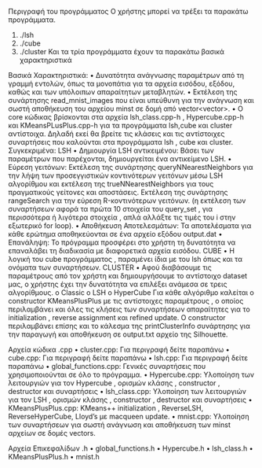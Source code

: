 Περιγραφή του προγράμματος
Ο χρήστης μπορεί να τρέξει τα παρακάτω προγράμματα.
1.	./lsh
2.	./cube
3.	./cluster
Και τα τρία προγράμματα έχουν τα παρακάτω βασικά χαρακτηριστικά

Βασικά Χαρακτηριστικά:
•	Δυνατότητα ανάγνωσης παραμέτρων από τη γραμμή εντολών, όπως τα μονοπάτια για τα αρχεία εισόδου, εξόδου, καθώς και των υπόλοιπων απαραίτητων μεταβλητών.
•	Εκτέλεση της συνάρτησης read_mnist_images που είναι υπεύθυνη για την ανάγνωση και σωστή αποθήκευση του αρχείου minst σε δομή από vector<vector<unsigned char>>.
•	Ο core κώδικας βρίσκονται στα αρχεία lsh_class.cpp-h , Hypercube.cpp-h και KMeansPLusPlus.cpp-h για τα προγράμματα lsh,cube και cluster αντίστοιχα. Δηλαδή εκεί θα βρείτε τις κλάσεις και τις αντίστοιχες συναρτήσεις που καλούνται στα προγράμματα lsh , cube και cluster.
Συγκεκριμένα:
LSH
•	Δημιουργία LSH αντικειμένου: Βάσει των παραμέτρων που παρέχονται, δημιουργείται ένα αντικείμενο LSH.
•	Εύρεση γειτόνων: Εκτέλεση της συνάρτησης queryNNearestNeighbors για την λήψη των προσεγγιστικών κοντινότερων γειτόνων μέσω LSH αλγορίθμου και εκτέλεση της trueNNearestNeighbors για τους πραγματικούς γείτονες και αποστάσεις. Εκτέλεση της συνάρτησης rangeSearch για την εύρεση R-κοντινότερων γειτόνων. (η εκτέλεση των συναρτήσεων αφορά τα πρώτα 10 στοιχεία του query_set , για περισσότερα ή λιγότερα στοιχεία , απλά αλλάξτε τις τιμές του i στην εξωτερικό for loop). 
•	Αποθήκευση Αποτελεσμάτων: Τα αποτελέσματα για κάθε ερώτημα αποθηκεύονται σε ένα αρχείο εξόδου output.dat
•	Επανάληψη: Το πρόγραμμα προσφέρει στο χρήστη τη δυνατότητα να επαναλάβει τη διαδικασία με διαφορετικά αρχεία εισόδου.
CUBE
•	Η λογική του cube προγράμματος , παραμένει ίδια με του lsh όπως και τα ονόματα των συναρτήσεων.
CLUSTER
•	Αφού διαβάσουμε τις παραμέτρους από τον χρήστη και δημιουργήσουμε το αντίστοιχο dataset μας,  ο χρήστης έχει την δυνατότητα να επιλέξει ανάμεσα σε τρεις αλγορίθμους.
o	Classic
o	LSH
o	HyperCube
Για κάθε αλγόριθμο καλείται ο constructor KMeansPlusPlus με τις αντίστοιχες παραμέτρους , ο οποίος περιλαμβάνει και όλες τις κλήσεις των συναρτήσεων απαραίτητες για το initialization , reverse assignment και refined update. Ο constructor περιλαμβάνει επίσης και το κάλεσμα της printClusterInfo συνάρτησης για την παραγωγή και αποθήκευση σε output.txt αρχείο της Silhouette.

Αρχεία κώδικα .cpp
•	cluster.cpp: Για περιγραφή δείτε παραπάνω
•	cube.cpp: Για περιγραφή δείτε παραπάνω
•	lsh.cpp: Για περιγραφή δείτε παραπάνω 
•	global_functions.cpp: Γενικές συναρτήσεις που χρησιμοποιούνται σε όλο το πρόγραμμα.
•	Hypercube.cpp: Υλοποίηση των λειτουργιών για τον Hypercube , ορισμών κλάσης , constructor , destructor και συναρτήσεις
•	lsh_class.cpp: Υλοποίηση των λειτουργιών για τον LSH , ορισμών κλάσης , constructor , destructor και συναρτήσεις
•	KMeansPlusPlus.cpp: KMeans++ initialization , ReverseLSH, ReverseHyperCube, Lloyd’s με macqueen update. 
•	mnist.cpp: Υλοποίηση των συναρτήσεων για σωστή ανάγνωση και αποθήκευση των minst αρχείων σε δομές vectors. 


Αρχεία Επικεφαλίδων .h
•	global_functions.h
•	Hypercube.h
•	lsh_class.h
•	KMeansPlusPlus.h
•	mnist.h



